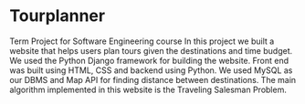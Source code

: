 # Tourplanner
Term Project for Software Engineering course
In this project we built a website that helps users plan tours given the destinations and time budget. We used the Python Django framework for building the website. 
Front end was built using HTML, CSS and backend using Python. We used MySQL as our DBMS and Map API for finding distance between destinations. 
The main algorithm implemented in this website is the Traveling Salesman Problem.  
